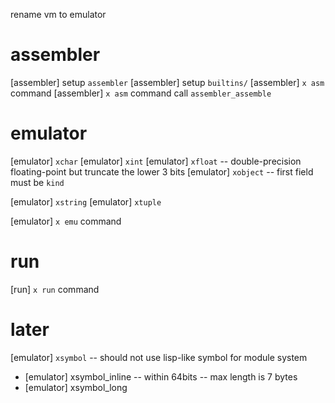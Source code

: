 rename vm to emulator

# assembler

[assembler] setup `assembler`
[assembler] setup `builtins/`
[assembler] `x asm` command
[assembler] `x asm` command call `assembler_assemble`

# emulator

[emulator] `xchar`
[emulator] `xint`
[emulator] `xfloat` -- double-precision floating-point but truncate the lower 3 bits
[emulator] `xobject` -- first field must be `kind`

[emulator] `xstring`
[emulator] `xtuple`

[emulator] `x emu` command

# run

[run] `x run` command

# later

[emulator] `xsymbol` -- should not use lisp-like symbol for module system

- [emulator] xsymbol_inline -- within 64bits -- max length is 7 bytes
- [emulator] xsymbol_long
